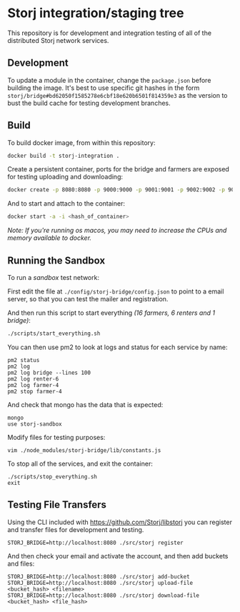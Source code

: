 Storj integration/staging tree
==============================

This repository is for development and integration testing of all of the distributed Storj network services.

## Development

To update a module in the container, change the `package.json` before building the image. It's best to use specific git hashes in the form `storj/bridge#bd62050f1585278e6cbf18e620b6501f814359e3` as the version to bust the build cache for testing development branches.

## Build

To build docker image, from within this repository:


```bash
docker build -t storj-integration .
```

Create a persistent container, ports for the bridge and farmers are exposed for testing uploading and downloading:

```bash
docker create -p 8080:8080 -p 9000:9000 -p 9001:9001 -p 9002:9002 -p 9003:9003 -p 9004:9004 -p 9005:9005 -p 9006:9006 -p 9007:9007 -p 9008:9008 -p 9009:9009 -p 9010:9010 -p 9011:9011 -p 9012:9012 -p 9013:9013 -p 9014:9014 -p 9015:9015 -p 9016:9016 -t -i storj-integration bash
```

And to start and attach to the container:

```bash
docker start -a -i <hash_of_container>
```

*Note: If you're running os macos, you may need to increase the CPUs and memory available to docker.*

## Running the Sandbox

To run a *sandbox* test network:

First edit the file at `./config/storj-bridge/config.json` to point to a
email server, so that you can test the mailer and registration.

And then run this script to start everything *(16 farmers, 6 renters and 1 bridge)*:
```bash
./scripts/start_everything.sh
```

You can then use pm2 to look at logs and status for each service by name:
```
pm2 status
pm2 log
pm2 log bridge --lines 100
pm2 log renter-6
pm2 log farmer-4
pm2 stop farmer-4
```

And check that mongo has the data that is expected:
```
mongo
use storj-sandbox
```

Modify files for testing purposes:
```
vim ./node_modules/storj-bridge/lib/constants.js
```

To stop all of the services, and exit the container:
```
./scripts/stop_everything.sh
exit
```

## Testing File Transfers

Using the CLI included with https://github.com/Storj/libstorj you can register and transfer files for development and testing.

```
STORJ_BRIDGE=http://localhost:8080 ./src/storj register
```

And then check your email and activate the account, and then add buckets and files:

```
STORJ_BRIDGE=http://localhost:8080 ./src/storj add-bucket
STORJ_BRIDGE=http://localhost:8080 ./src/storj upload-file <bucket_hash> <filename>
STORJ_BRIDGE=http://localhost:8080 ./src/storj download-file <bucket_hash> <file_hash>
```
